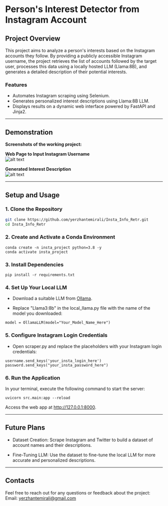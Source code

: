 # **Person's Interest Detector from Instagram Account**

## **Project Overview**
This project aims to analyze a person's interests based on the Instagram accounts they follow. By providing a publicly accessible Instagram username, the project retrieves the list of accounts followed by the target user, processes this data using a locally hosted LLM (Llama:8B), and generates a detailed description of their potential interests.

### **Features**
- Automates Instagram scraping using Selenium.
- Generates personalized interest descriptions using Llama:8B LLM.
- Displays results on a dynamic web interface powered by FastAPI and Jinja2.

---


## **Demonstration**
**Screenshots of the working project:**

**Web Page to Input Instagram Username**  
![alt text](<markdown/Screenshot 2025-01-05 at 7.55.30 PM.png>)

**Generated Interest Description**  
![alt text](<markdown/Screenshot 2025-01-05 at 7.55.55 PM.png>)

---

## **Setup and Usage**

### **1. Clone the Repository**
```bash
git clone https://github.com/yerzhantemirali/Insta_Info_Retr.git
cd Insta_Info_Retr
```

### **2. Create and Activate a Conda Environment**
```
conda create -n insta_project python=3.8 -y
conda activate insta_project
```

### **3. Install Dependencies**
```
pip install -r requirements.txt
```

### **4. Set Up Your Local LLM**
- Download a suitable LLM from [Ollama](https://ollama.ai).

- Replace "Llama3:8b" in the local_llama.py file with the name of the model you downloaded:
```
model = OllamaLLM(model="Your_Model_Name_Here")
```

### **5. Configure Instagram Login Credentials**
- Open scraper.py and replace the placeholders with your Instagram login credentials:
``` 
username.send_keys('your_insta_login_here')
password.send_keys("your_insta_password_here")
```

### **6. Run the Application**
In your terminal, execute the following command to start the server:
```
uvicorn src.main:app --reload
``` 
Access the web app at http://127.0.0.1:8000.

---

## **Future Plans**

- Dataset Creation: Scrape Instagram and Twitter to build a dataset of account names and their descriptions.

- Fine-Tuning LLM: Use the dataset to fine-tune the local LLM for more accurate and personalized descriptions.

---

## **Contacts**
Feel free to reach out for any questions or feedback about the project:
Email: yerzhantemirali@gmail.com